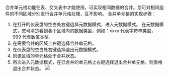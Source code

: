 合并单元格功能在表、交叉表中才能使用，可实现相同数据的合并。您可对相同组件的不同区域分别进行合并单元格处理，互不影响。
合并单元格的实现步骤：
1. 在打开的仪表盘的空白处右键选择元数据模式，进入元数据模式。
在元数据模式，您可清楚看到各个区域内的数据类型，例如：xxxx 代表字符串类型， 999 代表数值类型。
2. 在需要合并的区域上右键选择合并单元格。
3. 在仪表盘的空白处右键选择退出元数据模式。
4. 则该区域的单元格处于合并状态。
5. 再次进入元数据模式，在已合并的单元格上右键选择退出合并单元格，则表格退出合并状态。
![](http://imgcache.tce.fsphere.cn/static/mc.qcloudimg.com/static/img/351880d0d388accda28270ad69c13520/image.png)
